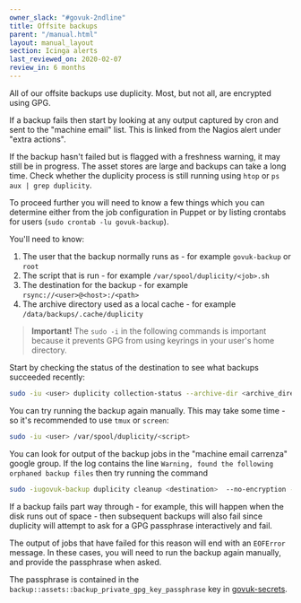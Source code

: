 ```yaml
---
owner_slack: "#govuk-2ndline"
title: Offsite backups
parent: "/manual.html"
layout: manual_layout
section: Icinga alerts
last_reviewed_on: 2020-02-07
review_in: 6 months
---
```


All of our offsite backups use duplicity. Most, but not all, are encrypted using GPG.

If a backup fails then start by looking at any output captured by cron and sent to the "machine email" list. This is linked from the Nagios alert under "extra actions".

If the backup hasn't failed but is flagged with a freshness warning, it may still be in progress. The asset stores are large and backups can take a long time. Check whether the duplicity process is still running using `htop` or `ps aux | grep duplicity`.

To proceed further you will need to know a few things which you can determine either from the job configuration in Puppet or by listing crontabs for users (`sudo crontab -lu govuk-backup`).

You'll need to know:

1. The user that the backup normally runs as - for example `govuk-backup` or `root`
1. The script that is run - for example `/var/spool/duplicity/<job>.sh`
1. The destination for the backup - for example `rsync://<user>@<host>:/<path>`
1. The archive directory used as a local cache - for example `/data/backups/.cache/duplicity`

> **Important!** The `sudo -i` in the following commands is important because it prevents GPG from using keyrings in your user's home directory.

Start by checking the status of the destination to see what backups succeeded recently:

```bash
sudo -iu <user> duplicity collection-status --archive-dir <archive_directory> <destination>
```

You can try running the backup again manually. This may take some time - so it's recommended to use `tmux` or `screen`:

```bash
sudo -iu <user> /var/spool/duplicity/<script>
```

You can look for output of the backup jobs in the "machine email carrenza" google group. If the log contains the line
`Warning, found the following orphaned backup files` then try running the command

```bash
sudo -iugovuk-backup duplicity cleanup <destination>  --no-encryption --force
```

If a backup fails part way through - for example, this will happen when the disk runs out of space - then subsequent backups will also fail since duplicity will attempt to ask for a GPG passphrase interactively and fail.

The output of jobs that have failed for this reason will end with an `EOFError` message. In these cases, you will need to run the backup again manually, and provide the passphrase when asked.

The passphrase is contained in the `backup::assets::backup_private_gpg_key_passphrase` key in [govuk-secrets](https://github.com/alphagov/govuk-secrets/blob/master/puppet/hieradata/production_credentials.yaml).
